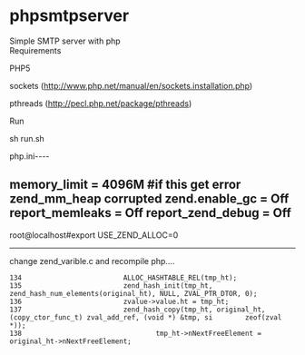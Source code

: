 # phpsmtpserver
Simple SMTP server with php 
<br>
Requirements

PHP5

sockets (http://www.php.net/manual/en/sockets.installation.php)

pthreads (http://pecl.php.net/package/pthreads)

Run

sh run.sh

php.ini----

memory_limit = 4096M
#if this get error zend_mm_heap corrupted 
zend.enable_gc = Off
report_memleaks = Off
report_zend_debug = Off
---------------------------------
root@localhost#export USE_ZEND_ALLOC=0

---------------------
change zend_varible.c and recompile php....

    134                         ALLOC_HASHTABLE_REL(tmp_ht);
    135                         zend_hash_init(tmp_ht, zend_hash_num_elements(original_ht), NULL, ZVAL_PTR_DTOR, 0);
    136                         zvalue->value.ht = tmp_ht;
    137                         zend_hash_copy(tmp_ht, original_ht, (copy_ctor_func_t) zval_add_ref, (void *) &tmp, si        zeof(zval *));
    138                                 tmp_ht->nNextFreeElement = original_ht->nNextFreeElement;


